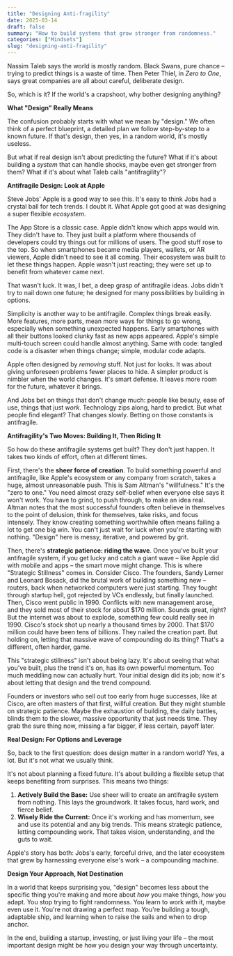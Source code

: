 ```yaml
---
title: "Designing Anti-fragility"
date: 2025-03-14
draft: false
summary: "How to build systems that grow stronger from randomness."
categories: ["Mindsets"]
slug: "designing-anti-fragility"
---
```


Nassim Taleb says the world is mostly random. Black Swans, pure chance – trying to predict things is a waste of time. Then Peter Thiel, in *Zero to One*, says great companies are all about careful, deliberate design.

So, which is it? If the world's a crapshoot, why bother designing anything?

**What "Design" Really Means**

The confusion probably starts with what we mean by "design." We often think of a perfect blueprint, a detailed plan we follow step-by-step to a known future. If that's design, then yes, in a random world, it's mostly useless.

But what if real design isn't about predicting the future? What if it's about building a *system* that can handle shocks, maybe even get stronger from them? What if it's about what Taleb calls "antifragility"?

**Antifragile Design: Look at Apple**

Steve Jobs' Apple is a good way to see this. It's easy to think Jobs had a crystal ball for tech trends. I doubt it. What Apple got good at was designing a super flexible *ecosystem*.

The App Store is a classic case. Apple didn't know which apps would win. They didn't have to. They just built a platform where thousands of developers could try things out for millions of users. The good stuff rose to the top. So when smartphones became media players, wallets, or AR viewers, Apple didn't need to see it all coming. Their ecosystem was built to let these things happen. Apple wasn't just reacting; they were set up to benefit from whatever came next.

That wasn't luck. It was, I bet, a deep grasp of antifragile ideas. Jobs didn't try to nail down one future; he designed for many possibilities by building in options.

Simplicity is another way to be antifragile. Complex things break easily. More features, more parts, mean more ways for things to go wrong, especially when something unexpected happens. Early smartphones with all their buttons looked clunky fast as new apps appeared. Apple's simple multi-touch screen could handle almost anything. Same with code: tangled code is a disaster when things change; simple, modular code adapts.

Apple often designed by *removing* stuff. Not just for looks. It was about giving unforeseen problems fewer places to hide. A simpler product is nimbler when the world changes. It's smart defense. It leaves more room for the future, whatever it brings.

And Jobs bet on things that don't change much: people like beauty, ease of use, things that just *work*. Technology zips along, hard to predict. But what people find elegant? That changes slowly. Betting on those constants is antifragile.

**Antifragility's Two Moves: Building It, Then Riding It**

So how do these antifragile systems get built? They don't just happen. It takes two kinds of effort, often at different times.

First, there's the **sheer force of creation**.
To build something powerful and antifragile, like Apple's ecosystem or any company from scratch, takes a huge, almost unreasonable push. This is Sam Altman's "willfulness." It's the "zero to one." You need almost crazy self-belief when everyone else says it won't work. You have to grind, to push through, to make an idea real. Altman notes that the most successful founders often believe in themselves to the point of delusion, think for themselves, take risks, and focus intensely. They know creating something worthwhile often means failing a lot to get one big win. You can't just wait for luck when you're starting with nothing. "Design" here is messy, iterative, and powered by grit.

Then, there's **strategic patience: riding the wave**.
Once you've built your antifragile system, if you get lucky and catch a giant wave – like Apple did with mobile and apps – the smart move might change.
This is where "Strategic Stillness" comes in. Consider Cisco. The founders, Sandy Lerner and Leonard Bosack, did the brutal work of building something new – routers, back when networked computers were just starting. They fought through startup hell, got rejected by VCs endlessly, but finally launched. Then, Cisco went public in 1990. Conflicts with new management arose, and they sold most of their stock for about $170 million. Sounds great, right? But the internet was about to explode, something few could really see in 1990. Cisco's stock shot up nearly a thousand times by 2000. That $170 million could have been tens of billions. They nailed the creation part. But holding on, letting that massive wave of compounding do its thing? That's a different, often harder, game.

This "strategic stillness" isn't about being lazy. It's about seeing that what you've built, plus the trend it's on, has its own powerful momentum. Too much meddling now can actually hurt. Your initial design did its job; now it's about letting that design and the trend compound.

Founders or investors who sell out too early from huge successes, like at Cisco, are often masters of that first, willful creation. But they might stumble on strategic patience. Maybe the exhaustion of building, the daily battles, blinds them to the slower, massive opportunity that just needs time. They grab the sure thing now, missing a far bigger, if less certain, payoff later.

**Real Design: For Options and Leverage**

So, back to the first question: does design matter in a random world? Yes, a lot. But it's not what we usually think.

It's not about planning a fixed future. It's about building a flexible setup that keeps benefiting from surprises.
This means two things:

1. **Actively Build the Base:** Use sheer will to create an antifragile system from nothing. This lays the groundwork. It takes focus, hard work, and fierce belief.
2. **Wisely Ride the Current:** Once it's working and has momentum, see and use its potential and any big trends. This means strategic patience, letting compounding work. That takes vision, understanding, and the guts to wait.

Apple's story has both: Jobs's early, forceful drive, and the later ecosystem that grew by harnessing everyone else's work – a compounding machine.

**Design Your Approach, Not Destination**

In a world that keeps surprising you, "design" becomes less about the specific thing you're making and more about *how* you make things, *how* you adapt.
You stop trying to fight randomness. You learn to work with it, maybe even use it. You're not drawing a perfect map. You're building a tough, adaptable ship, and learning when to raise the sails and when to drop anchor.

In the end, building a startup, investing, or just living your life – the most important design might be how you design your way through uncertainty. 